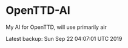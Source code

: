 # OpenTTD-AI
My AI for OpenTTD, will use primarily air

Latest backup: Sun Sep 22 04:07:01 UTC 2019
